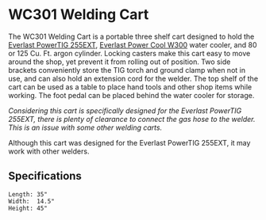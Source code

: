 # WC301 Welding Cart

The WC301 Welding Cart is a portable three shelf cart designed to hold the [Everlast PowerTIG 255EXT](https://www.everlastgenerators.com/product/tig-stick/powertig-255ext), [Everlast Power Cool W300](https://www.everlastgenerators.com/product/power-cool-w300-240v) water cooler, and 80 or 125 Cu. Ft. argon cylinder. Locking casters make this cart easy to move around the shop, yet prevent it from rolling out of position. Two side brackets conveniently store the TIG torch and ground clamp when not in use, and can also hold an extension cord for the welder. The top shelf of the cart can be used as a table to place hand tools and other shop items while working. The foot pedal can be placed behind the water cooler for storage.

_Considering this cart is specifically designed for the Everlast PowerTIG 255EXT, there is plenty of clearance to connect the gas hose to the welder. This is an issue with some other welding carts._

Although this cart was designed for the Everlast PowerTIG 255EXT, it may work
with other welders.

## Specifications

```text
Length: 35"
Width:  14.5"
Height: 45"
```
